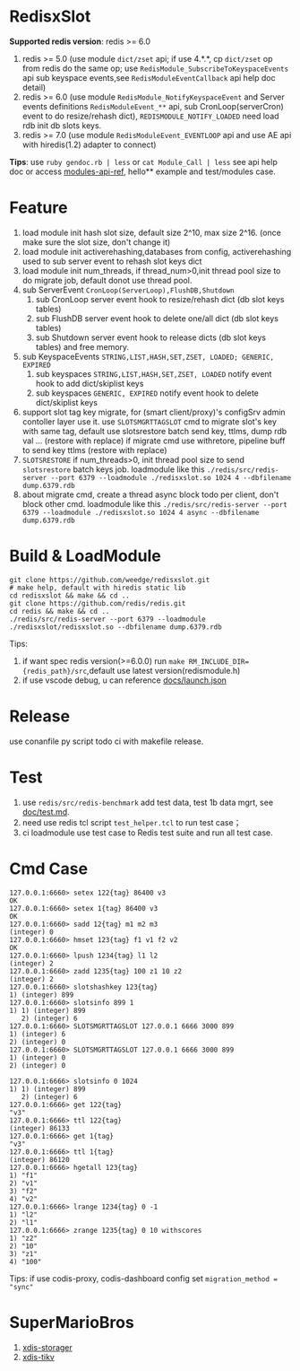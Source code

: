 # RedisxSlot

**Supported redis version**: redis >= 6.0
1. redis >= 5.0 (use module `dict/zset` api; if use 4.\*.\*, cp `dict/zset` op from redis do the same op; use `RedisModule_SubscribeToKeyspaceEvents` api sub keyspace events,see `RedisModuleEventCallback` api help doc detail)
2. redis >= 6.0 (use module `RedisModule_NotifyKeyspaceEvent` and Server events definitions `RedisModuleEvent_**` api, sub CronLoop(serverCron) event to do resize/rehash dict), `REDISMODULE_NOTIFY_LOADED` need load rdb init db slots keys.
3. redis >= 7.0 (use module `RedisModuleEvent_EVENTLOOP` api and use AE api with hiredis(1.2) adapter to connect)

**Tips**: use `ruby gendoc.rb | less` or `cat Module_Call | less` see api help doc or access [modules-api-ref](https://redis.io/docs/reference/modules/modules-api-ref/), hello** example and test/modules case.

# Feature
1. load module init hash slot size, default size 2^10, max size 2^16. (once make sure the slot size, don't change it)
2. load module init activerehashing,databases from config, activerehashing used to sub server event to rehash slot keys dict 
3. load module init num_threads, if thread_num>0,init thread pool size to do migrate job, default donot use thread pool.  
4. sub ServerEvent `CronLoop(ServerLoop),FlushDB,Shutdown`
    1. sub CronLoop server event hook to resize/rehash dict (db slot keys tables)
    2. sub FlushDB server event hook to delete one/all dict (db slot keys tables)
    3. sub Shutdown server event hook to release dicts (db slot keys tables) and free memory.
5. sub KeyspaceEvents `STRING,LIST,HASH,SET,ZSET, LOADED; GENERIC, EXPIRED`
    1. sub keyspaces `STRING,LIST,HASH,SET,ZSET, LOADED` notify event hook to add dict/skiplist keys
    2. sub keyspaces `GENERIC, EXPIRED` notify event hook to delete dict/skiplist keys
6. support slot tag key migrate, for (smart client/proxy)'s configSrv admin contoller layer use it.
    use `SLOTSMGRTTAGSLOT` cmd to migrate slot's key with same tag,
    default use slotsrestore batch send key, ttlms, dump rdb val ... (restore with replace)
    if migrate cmd use withretore, pipeline buff to send key ttlms (restore with replace)
7. `SLOTSRESTORE` if num_threads>0, init thread pool size to send `slotsrestore` batch keys job. loadmodule like this `./redis/src/redis-server --port 6379 --loadmodule ./redisxslot.so 1024 4 --dbfilename dump.6379.rdb`
8. about migrate cmd, create a thread async block todo per client, don't block other cmd. loadmodule like this `./redis/src/redis-server --port 6379 --loadmodule ./redisxslot.so 1024 4 async --dbfilename dump.6379.rdb`
# Build & LoadModule
```shell
git clone https://github.com/weedge/redisxslot.git
# make help, default with hiredis static lib
cd redisxslot && make && cd ..
git clone https://github.com/redis/redis.git
cd redis && make && cd ..
./redis/src/redis-server --port 6379 --loadmodule ./redisxslot/redisxslot.so --dbfilename dump.6379.rdb
```
Tips: 
1. if want spec redis version(>=6.0.0) run `make RM_INCLUDE_DIR={redis_path}/src`,default use latest version(redismodule.h)
2. if use vscode debug, u can reference [docs/launch.json](./docs/launch.json)
# Release
use conanfile py script todo ci with makefile release.
# Test
1. use `redis/src/redis-benchmark` add test data, test 1b data mgrt, see [doc/test.md](./docs/test.md).
2. need use redis tcl script `test_helper.tcl` to run test case；
3. ci loadmodule use test case to Redis test suite and run all test case. 
# Cmd Case
```shell
127.0.0.1:6660> setex 122{tag} 86400 v3
OK
127.0.0.1:6660> setex 1{tag} 86400 v3
OK
127.0.0.1:6660> sadd 12{tag} m1 m2 m3
(integer) 0
127.0.0.1:6660> hmset 123{tag} f1 v1 f2 v2
OK
127.0.0.1:6660> lpush 1234{tag} l1 l2
(integer) 2
127.0.0.1:6660> zadd 1235{tag} 100 z1 10 z2
(integer) 2
127.0.0.1:6660> slotshashkey 123{tag}
1) (integer) 899
127.0.0.1:6660> slotsinfo 899 1
1) 1) (integer) 899
   2) (integer) 6
127.0.0.1:6660> SLOTSMGRTTAGSLOT 127.0.0.1 6666 3000 899
1) (integer) 6
2) (integer) 0
127.0.0.1:6660> SLOTSMGRTTAGSLOT 127.0.0.1 6666 3000 899
1) (integer) 0
2) (integer) 0
```
```shell
127.0.0.1:6666> slotsinfo 0 1024
1) 1) (integer) 899
   2) (integer) 6
127.0.0.1:6666> get 122{tag}
"v3"
127.0.0.1:6666> ttl 122{tag}
(integer) 86133
127.0.0.1:6666> get 1{tag}
"v3"
127.0.0.1:6666> ttl 1{tag}
(integer) 86120
127.0.0.1:6666> hgetall 123{tag}
1) "f1"
2) "v1"
3) "f2"
4) "v2"
127.0.0.1:6666> lrange 1234{tag} 0 -1
1) "l2"
2) "l1"
127.0.0.1:6666> zrange 1235{tag} 0 10 withscores
1) "z2"
2) "10"
3) "z1"
4) "100"
```
Tips: if use codis-proxy, codis-dashboard config set `migration_method = "sync"`

# SuperMarioBros
1. [xdis-storager](https://github.com/weedge/xdis-storager)
2. [xdis-tikv](https://github.com/weedge/xdis-tikv)
